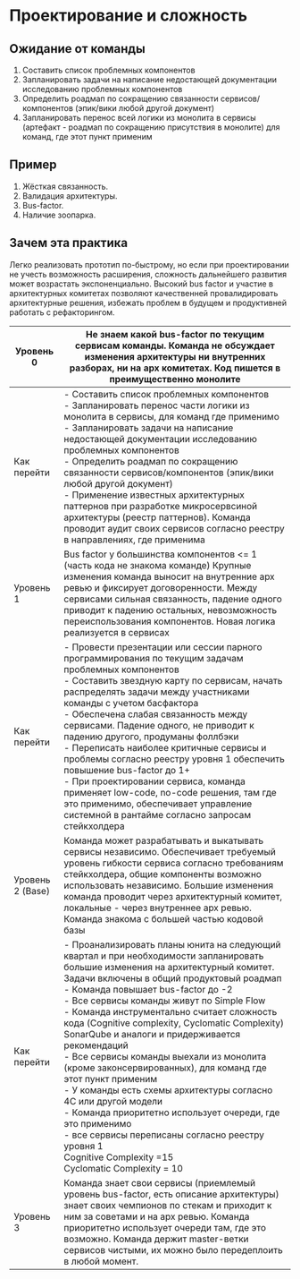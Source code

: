 # Проектирование и сложность

## Ожидание от команды

1. Составить список проблемных компонентов
2. Запланировать задачи на написание недостающей документации исследованию проблемных компонентов
3. Определить роадмап по сокращению связанности сервисов/компонентов (эпик/вики любой другой документ)
4. Запланировать перенос всей логики из монолита в сервисы (артефакт - роадмап по сокращению
   присутствия в монолите) для команд, где этот пункт применим

## Пример

1. Жёсткая связанность.
2. Валидация архитектуры.
3. Bus-factor.
4. Наличие зоопарка.

## Зачем эта практика

Легко реализовать прототип по-быстрому, но если при проектировании не учесть возможность
расширения, сложность дальнейшего развития может возрастать экспоненциально. Высокий
bus factor и участие в архитектурных комитетах позволяют качественней провалидировать
архитектурные решения, избежать проблем в будущем и продуктивней работать с рефакторингом.

| Уровень 0        | Не знаем какой bus-factor по текущим сервисам команды. Команда не обсуждает изменения архитектуры ни внутренних разборах, ни на арх комитетах. Код пишется в преимущественно монолите                                                                                                                                                                                                                                                                                                                                                                                                                                                                                                                                                                                                          |
|------------------|------------------------------------------------------------------------------------------------------------------------------------------------------------------------------------------------------------------------------------------------------------------------------------------------------------------------------------------------------------------------------------------------------------------------------------------------------------------------------------------------------------------------------------------------------------------------------------------------------------------------------------------------------------------------------------------------------------------------------------------------------------------------------------------------|
| Как перейти      | - Составить список проблемных компонентов<br/>- Запланировать перенос части логики из монолита в сервисы, для команд где применимо<br/>- Запланировать задачи на написание недостающей документации исследованию проблемных компонентов<br/>- Определить роадмап по сокращению связанности сервисов/компонентов (эпик/вики любой другой документ) <br/>- Применение известных архитектурных паттернов при разработке микросервсиной архитектуры (реестр паттернов). Команда проводит аудит своих сервисов согласно реестру в направлениях, где применима                                                                                                                                                                                                                                       |
| Уровень 1        | Bus factor у большинства компонентов <= 1 (часть кода не знакома команде) Крупные изменения команда выносит на внутренние арх ревью и фиксирует договоренности. Между сервисами сильная связанность, падение одного приводит к падению остальных, невозможность переиспользования компонентов. Новая логика реализуется в сервисах                                                                                                                                                                                                                                                                                                                                                                                                                                                             |
| Как перейти      | - Провести презентации или сессии парного программирования по текущим задачам проблемных компонентов<br/>- Составить звездную карту по сервисам, начать распределять задачи между участниками команды с учетом басфактора <br/>- Обеспечена слабая связанность между сервисами. Падение одного, не приводит к падению другого, продуманы фоллбэки <br/>- Переписать наиболее критичные сервисы и проблемы согласно реестру уровня 1 обеспечить повышение bus-factor до 1+<br/> - При проектировании сервиса, команда применяет low-code, no-code решения, там где это применимо, обеспечивает управление системной в рантайме согласно запросам стейкхолдера                                                                                                                                   |
| Уровень 2 (Base) | Команда может разрабатывать и выкатывать сервисы независимо. Обеспечивает требуемый уровень гибкости сервиса согласно требованиям стейкхолдера, общие компоненты возможно использовать независимо. Большие изменения команда проводит через архитектурный комитет, локальные - через внутреннее арх ревью. Команда знакома с большей частью кодовой базы                                                                                                                                                                                                                                                                                                                                                                                                                                       |
| Как перейти      | - Проанализировать планы юнита на следующий квартал и при необходимости запланировать большие изменения на архитектурный комитет. Задачи включены в общий продуктовый роадмап<br/>- Команда повышает bus-factor до -2<br/>- Все сервисы команды живут по Simple Flow<br/>- Команда инструментально считает сложность кода (Cognitive complexity, Cyclomatic Complexity) SonarQube и аналоги и придерживается рекомендаций<br/>- Все сервисы команды выехали из монолита (кроме законсервированных), для команд где этот пункт применим<br/>- У команды есть схемы архитектуры согласно 4C или другой модели<br/>- Команда приоритетно использует очереди, где это применимо<br/>- все сервисы переписаны согласно реестру уровня 1<br/>Cognitive Complexity =15<br/>Cyclomatic Complexity = 10 |
| Уровень 3        | Команда знает свои сервисы (приемлемый уровень bus-factor, есть описание архитектуры) знает своих чемпионов по стекам и приходит к ним за советами и на арх ревью. Команда приоритетно использует очереди там, где это возможно. Команда держит master-ветки сервисов чистыми, их можно было передеплоить в любой момент.                                                                                                                                                                                                                                                                                                                                                                                                                                                                      |
